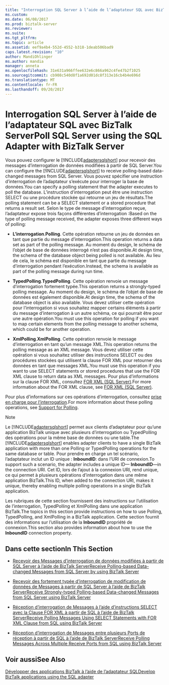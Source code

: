 ```yaml
---
title: "Interrogation SQL Server à l’aide de l’adaptateur SQL avec BizTalk Server | Documents Microsoft"
ms.custom: 
ms.date: 06/08/2017
ms.prod: biztalk-server
ms.reviewer: 
ms.suite: 
ms.tgt_pltfrm: 
ms.topic: article
ms.assetid: eef9a4b4-552d-4552-b318-1deab506bad9
caps.latest.revision: "10"
author: MandiOhlinger
ms.author: mandia
manager: anneta
ms.openlocfilehash: 31e631a966ffee632e6c866a962c4fe47b2f1025
ms.sourcegitcommit: cb908c540d8f1a692d01dc8f313e16cb4b4e696d
ms.translationtype: MT
ms.contentlocale: fr-FR
ms.lasthandoff: 09/20/2017
---
```

# <a name="poll-sql-server-using-the-sql-adapter-with-biztalk-server"></a><span data-ttu-id="5733a-102">Interrogation SQL Server à l’aide de l’adaptateur SQL avec BizTalk Server</span><span class="sxs-lookup"><span data-stu-id="5733a-102">Poll SQL Server using the SQL Adapter with BizTalk Server</span></span>
<span data-ttu-id="5733a-103">Vous pouvez configurer le [!INCLUDE[adaptersqlshort](../../includes/adaptersqlshort-md.md)] pour recevoir des messages d’interrogation de données modifiées à partir de SQL Server.</span><span class="sxs-lookup"><span data-stu-id="5733a-103">You can configure the [!INCLUDE[adaptersqlshort](../../includes/adaptersqlshort-md.md)] to receive polling-based data-changed messages from SQL Server.</span></span> <span data-ttu-id="5733a-104">Vous pouvez spécifier une instruction d’interrogation de l’adaptateur s’exécute pour interroger la base de données.</span><span class="sxs-lookup"><span data-stu-id="5733a-104">You can specify a polling statement that the adapter executes to poll the database.</span></span> <span data-ttu-id="5733a-105">L’instruction d’interrogation peut être une instruction SELECT ou une procédure stockée qui retourne un jeu de résultats.</span><span class="sxs-lookup"><span data-stu-id="5733a-105">The polling statement can be a SELECT statement or a stored procedure that returns a result set.</span></span> <span data-ttu-id="5733a-106">Selon le type de message d’interrogation reçue, l’adaptateur expose trois façons différentes d’interrogation :</span><span class="sxs-lookup"><span data-stu-id="5733a-106">Based on the type of polling message received, the adapter exposes three different ways of polling:</span></span>  
  
-   <span data-ttu-id="5733a-107">**L’interrogation**.</span><span class="sxs-lookup"><span data-stu-id="5733a-107">**Polling**.</span></span> <span data-ttu-id="5733a-108">Cette opération retourne un jeu de données en tant que partie du message d’interrogation.</span><span class="sxs-lookup"><span data-stu-id="5733a-108">This operation returns a data set as part of the polling message.</span></span> <span data-ttu-id="5733a-109">Au moment du design, le schéma de l’objet de base de données interrogé n’est pas disponible.</span><span class="sxs-lookup"><span data-stu-id="5733a-109">At design time, the schema of the database object being polled is not available.</span></span> <span data-ttu-id="5733a-110">Au lieu de cela, le schéma est disponible en tant que partie du message d’interrogation pendant l’exécution.</span><span class="sxs-lookup"><span data-stu-id="5733a-110">Instead, the schema is available as part of the polling message during run time.</span></span>  
  
-   <span data-ttu-id="5733a-111">**TypedPolling**.</span><span class="sxs-lookup"><span data-stu-id="5733a-111">**TypedPolling**.</span></span> <span data-ttu-id="5733a-112">Cette opération renvoie un message d’interrogation fortement typée.</span><span class="sxs-lookup"><span data-stu-id="5733a-112">This operation returns a strongly-typed polling message.</span></span> <span data-ttu-id="5733a-113">Au moment du design, le schéma de l’objet de base de données est également disponible.</span><span class="sxs-lookup"><span data-stu-id="5733a-113">At design time, the schema of the database object is also available.</span></span> <span data-ttu-id="5733a-114">Vous devez utiliser cette opération pour l’interrogation si vous souhaitez mapper certains éléments à partir du message d’interrogation à un autre schéma, ce qui pourrait être pour une autre opération.</span><span class="sxs-lookup"><span data-stu-id="5733a-114">You must use this operation for polling if you want to map certain elements from the polling message to another schema, which could be for another operation.</span></span>  
  
-   <span data-ttu-id="5733a-115">**XmlPolling**.</span><span class="sxs-lookup"><span data-stu-id="5733a-115">**XmlPolling**.</span></span> <span data-ttu-id="5733a-116">Cette opération renvoie le message d’interrogation en tant qu’un message XML.</span><span class="sxs-lookup"><span data-stu-id="5733a-116">This operation returns the polling message as an XML message.</span></span> <span data-ttu-id="5733a-117">Vous devez utiliser cette opération si vous souhaitez utiliser des instructions SELECT ou des procédures stockées qui utilisent la clause FOR XML pour retourner des données en tant que messages XML.</span><span class="sxs-lookup"><span data-stu-id="5733a-117">You must use this operation if you want to use SELECT statements or stored procedures that use the FOR XML clause to return data as XML messages.</span></span> <span data-ttu-id="5733a-118">Pour plus d’informations sur la clause FOR XML, consultez [FOR XML (SQL Server)](https://msdn.microsoft.com/library/ms178107.aspx).</span><span class="sxs-lookup"><span data-stu-id="5733a-118">For more information about the FOR XML clause, see [FOR XML (SQL Server)](https://msdn.microsoft.com/library/ms178107.aspx).</span></span> 
  
 <span data-ttu-id="5733a-119">Pour plus d’informations sur ces opérations d’interrogation, consultez [prise en charge pour l’interrogation](https://msdn.microsoft.com/library/dd788416.aspx).</span><span class="sxs-lookup"><span data-stu-id="5733a-119">For more information about these polling operations, see [Support for Polling](https://msdn.microsoft.com/library/dd788416.aspx).</span></span>  
  
> [!NOTE]
>  <span data-ttu-id="5733a-120">Le [!INCLUDE[adaptersqlshort](../../includes/adaptersqlshort-md.md)] permet aux clients d’adaptateur pour qu’une application BizTalk unique avec plusieurs d’interrogation ou TypedPolling des opérations pour la même base de données ou une table.</span><span class="sxs-lookup"><span data-stu-id="5733a-120">The [!INCLUDE[adaptersqlshort](../../includes/adaptersqlshort-md.md)] enables adapter clients to have a single BizTalk application with more than one Polling or TypedPolling operations for the same database or table.</span></span> <span data-ttu-id="5733a-121">Pour prendre en charge un tel scénario, l’adaptateur inclut un ID unique : **InboundID**: dans l’URI de connexion.</span><span class="sxs-lookup"><span data-stu-id="5733a-121">To support such a scenario, the adapter includes a unique ID— **InboundID**—in the connection URI.</span></span> <span data-ttu-id="5733a-122">Cet ID, lors de l’ajout à la connexion URI, rend unique, ce qui permet à plusieurs opérations d’interrogation dans une même application BizTalk.</span><span class="sxs-lookup"><span data-stu-id="5733a-122">This ID, when added to the connection URI, makes it unique, thereby enabling multiple polling operations in a single BizTalk application.</span></span>  
  
 <span data-ttu-id="5733a-123">Les rubriques de cette section fournissent des instructions sur l’utilisation de l’interrogation, TypedPolling et XmlPolling dans une application BizTalk.</span><span class="sxs-lookup"><span data-stu-id="5733a-123">The topics in this section provide instructions on how to use Polling, TypedPolling, and XmlPolling in a BizTalk application.</span></span> <span data-ttu-id="5733a-124">Cette section fournit des informations sur l’utilisation de la **InboundID** propriété de connexion.</span><span class="sxs-lookup"><span data-stu-id="5733a-124">This section also provides information about how to use the **InboundID** connection property.</span></span>  
  
## <a name="in-this-section"></a><span data-ttu-id="5733a-125">Dans cette section</span><span class="sxs-lookup"><span data-stu-id="5733a-125">In This Section</span></span>  
  
-   [<span data-ttu-id="5733a-126">Recevoir des Messages d’interrogation de données modifiées à partir de SQL Server à l’aide de BizTalk Server</span><span class="sxs-lookup"><span data-stu-id="5733a-126">Receive Polling-based Data-changed Messages from SQL Server by using BizTalk Server</span></span>](../../adapters-and-accelerators/adapter-sql/receive-polling-based-data-changed-messages-from-sql-server-using-biztalk.md)  
  
-   [<span data-ttu-id="5733a-127">Recevoir des fortement typée d’interrogation de modification de données de Messages à partir de SQL Server à l’aide de BizTalk Server</span><span class="sxs-lookup"><span data-stu-id="5733a-127">Receive Strongly-typed Polling-based Data-changed Messages from SQL Server using BizTalk Server</span></span>](../../adapters-and-accelerators/adapter-sql/receive-strongly-typed-polling-based-data-changed-messages-from-sql-in-biztalk.md)  
  
-   [<span data-ttu-id="5733a-128">Réception d’interrogation de Messages à l’aide d’instructions SELECT avec la Clause FOR XML à partir de SQL à l’aide de BizTalk Server</span><span class="sxs-lookup"><span data-stu-id="5733a-128">Receive Polling Messages Using SELECT Statements with FOR XML Clause from SQL using BizTalk Server</span></span>](../../adapters-and-accelerators/adapter-sql/receive-polling-messages-using-select-with-for-xml-clause-with-the-sql-adapter.md)  
  
-   [<span data-ttu-id="5733a-129">Réception d’interrogation de Messages entre plusieurs Ports de réception à partir de SQL à l’aide de BizTalk Server</span><span class="sxs-lookup"><span data-stu-id="5733a-129">Receive Polling Messages Across Multiple Receive Ports from SQL using BizTalk Server</span></span>](../../adapters-and-accelerators/adapter-sql/receive-polling-messages-across-multiple-receive-ports-from-sql-using-biztalk.md)  
  
## <a name="see-also"></a><span data-ttu-id="5733a-130">Voir aussi</span><span class="sxs-lookup"><span data-stu-id="5733a-130">See Also</span></span>  
[<span data-ttu-id="5733a-131">Développer des applications BizTalk à l’aide de l’adaptateur SQL</span><span class="sxs-lookup"><span data-stu-id="5733a-131">Develop BizTalk applications using the SQL adapter</span></span>](../../adapters-and-accelerators/adapter-sql/develop-biztalk-applications-using-the-sql-adapter.md)